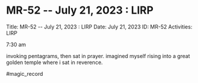 # MR-52 -- July 21, 2023 : LIRP

Title: MR-52 -- July 21, 2023 : LIRP
Date: July 21, 2023
ID: MR-52
Activities: LIRP

7:30 am

invoking pentagrams, then sat in prayer. imagined myself rising into a great golden temple where i sat in reverence.

#magic_record
